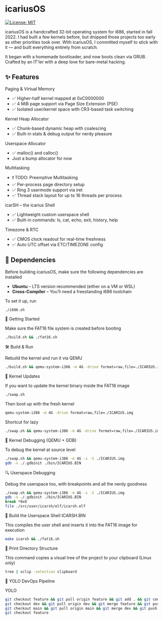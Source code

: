 # icariusOS

[![License: MIT](https://img.shields.io/badge/License-MIT-blue.svg)](https://opensource.org/licenses/MIT)

icariusOS is a handcrafted 32-bit operating system for i686, started in fall 2022.
I had built a few kernels before, but dropped those projects too early as other priorities took over.
With icariusOS, I committed myself to stick with it — and built everything entirely from scratch.

It began with a homemade bootloader, and now boots clean via GRUB.
Crafted by an IT'ler with a deep love for bare-metal hacking.

## ✨ Features

Paging & Virtual Memory
* ✅ Higher-half kernel mapped at 0xC0000000
* ✅ 4 MiB page support via Page Size Extension (PSE)
* ✅ Isolated user/kernel space with CR3-based task switching

Kernel Heap Allocator
* ✅ Chunk-based dynamic heap with coalescing
* ✅ Built-in stats & debug output for nerdy pleasure

Userspace Allocator
* ✅ malloc() and calloc()
* Just a bump allocator for now

Multitasking
* ❗ TODO: Preemptive Multitasking
* ✅ Per-process page directory setup
* ✅ Ring 3 usermode support via iret
* ✅ Thread stack layout for up to 16 threads per process

icarSH – the icarius Shell
* ✅ Lightweight custom userspace shell
* ✅ Built-in commands: ls, cat, echo, exit, history, help

Timezone & RTC
* ✅ CMOS clock readout for real-time freshness
* ✅ Auto UTC offset via ETC/TIMEZONE config

## 🧩 Dependencies

Before building icariusOS, make sure the following dependencies are installed

- **Ubuntu** – LTS version recommended (either on a VM or WSL)
- **Cross-Compiler** – You’ll need a freestanding i686 toolchain

To set it up, run

```bash
./i686.sh
```
🚀 Getting Started

Make sure the FAT16 file system is created before booting

```bash
./build.sh && ./fat16.sh
```
🛠️ Build & Run

Rebuild the kernel and run it via QEMU

```bash
./build.sh && qemu-system-i386 -m 4G -drive format=raw,file=./ICARIUS.img
```

🔁 Kernel Updates

If you want to update the kernel binary inside the FAT16 image

```bash
./swap.sh
```
Then boot up with the fresh kernel

```bash
qemu-system-i386 -m 4G -drive format=raw,file=./ICARIUS.img
```
Shortcut for lazy

```bash
./swap.sh && qemu-system-i386 -m 4G -drive format=raw,file=./ICARIUS.img
```
🧠 Kernel Debugging (QEMU + GDB)

To debug the kernel at source level

```bash
./swap.sh && qemu-system-i386 -m 4G -s -S ./ICARIUS.img
gdb -x ./.gdbinit ./bin/ICARIUS.BIN
```

🔍 Userspace Debugging

Debug the userspace too, with breakpoints and all the nerdy goodness

```bash
./swap.sh && qemu-system-i386 -m 4G -s -S ./ICARIUS.img
gdb -x ./.gdbinit ./bin/ICARIUS.BIN
break *0x0
file ./src/user/icarsh/elf/icarsh.elf
```
🐚 Build the Userspace Shell ICARSH.BIN

This compiles the user shell and inserts it into the FAT16 image for execution

```bash
make icarsh && ./fat16.sh
```

🌲 Print Directory Structure

This command copies a visual tree of the project to your clipboard (Linux only)

```bash
tree | xclip -selection clipboard
```

🤖 YOLO DevOps Pipeline

YOLO

```bash
git checkout feature && git pull origin feature && git add . && git commit -m "Refactoring" && \
git checkout dev && git pull origin dev && git merge feature && git push origin dev && \
git checkout main && git pull origin main && git merge dev && git push origin main && \
git checkout feature
```